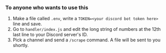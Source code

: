 ### To anyone who wants to use this

1. Make a file called `.env`, write a `TOKEN=<your discord bot token here>` line and save.
2. Go to `handler/index.js` and edit the long string of numbers at the 12th last line to your Discord server's ID.
3. Pick a channel and send a `/scrape` command. A file will be sent to you shortly.
